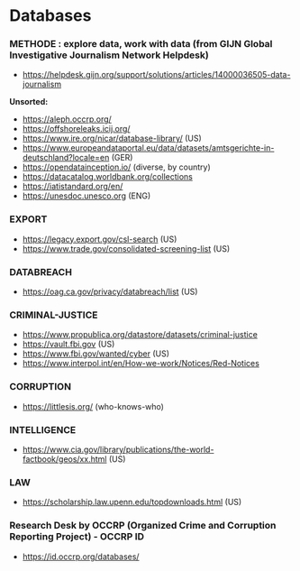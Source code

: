 
# Databases

### METHODE : explore data, work with data (from GIJN Global Investigative Journalism Network Helpdesk)

- https://helpdesk.gijn.org/support/solutions/articles/14000036505-data-journalism

**Unsorted:**
- https://aleph.occrp.org/
- https://offshoreleaks.icij.org/
- https://www.ire.org/nicar/database-library/ (US)
- https://www.europeandataportal.eu/data/datasets/amtsgerichte-in-deutschland?locale=en (GER)
- https://opendatainception.io/ (diverse, by country)
- https://datacatalog.worldbank.org/collections
- https://iatistandard.org/en/
- https://unesdoc.unesco.org (ENG)

### EXPORT
- https://legacy.export.gov/csl-search (US)
- https://www.trade.gov/consolidated-screening-list (US)

### DATABREACH
- https://oag.ca.gov/privacy/databreach/list (US)

### CRIMINAL-JUSTICE
- https://www.propublica.org/datastore/datasets/criminal-justice
- https://vault.fbi.gov (US)
- https://www.fbi.gov/wanted/cyber (US)
- https://www.interpol.int/en/How-we-work/Notices/Red-Notices 

### CORRUPTION
- https://littlesis.org/ (who-knows-who)

### INTELLIGENCE 

- https://www.cia.gov/library/publications/the-world-factbook/geos/xx.html (US)

### LAW 
- https://scholarship.law.upenn.edu/topdownloads.html (US)

### Research Desk by OCCRP (Organized Crime and Corruption Reporting Project) - OCCRP ID
- https://id.occrp.org/databases/
